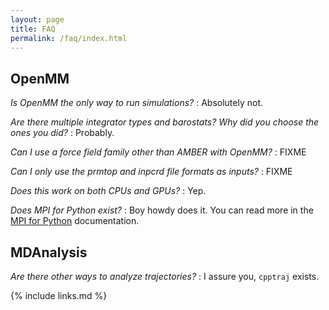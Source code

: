 ```yaml
---
layout: page
title: FAQ
permalink: /faq/index.html
---
```


## OpenMM

*Is OpenMM the only way to run simulations?*
:    Absolutely not.

*Are there multiple integrator types and barostats? Why did you choose the ones you did?*
:    Probably.

*Can I use a force field family other than AMBER with OpenMM?*
:    FIXME

*Can I only use the prmtop and inpcrd file formats as inputs?*
:    FIXME

*Does this work on both CPUs and GPUs?*
:    Yep.

*Does MPI for Python exist?*
:    Boy howdy does it. You can read more in the [MPI for Python](M4py)
     documentation.

## MDAnalysis

*Are there other ways to analyze trajectories?*
:    I assure you, `cpptraj` exists.

[M4py]: https://mpi4py.readthedocs.io/en/stable/

{% include links.md %}
